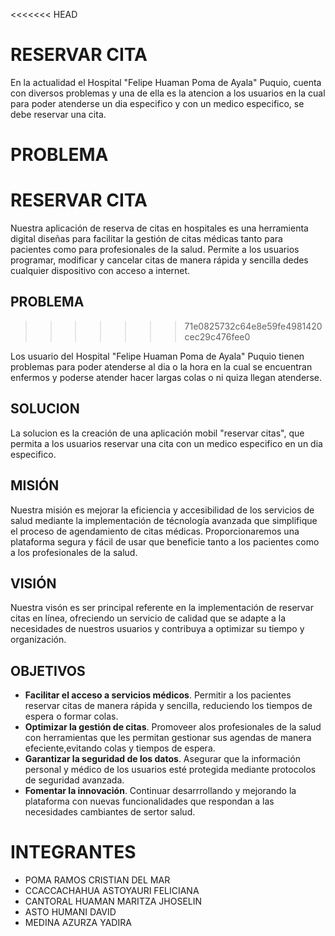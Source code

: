 <<<<<<< HEAD
# RESERVAR CITA

En la actualidad el Hospital "Felipe Huaman Poma de Ayala" Puquio, cuenta con diversos problemas y una de ella es la atencion a los usuarios en la cual para poder atenderse un dia especifico y con un medico especifico, se debe reservar una cita.

PROBLEMA
=======
# RESERVAR CITA 
Nuestra aplicación  de reserva de citas en hospitales es una herramienta digital diseñas para facilitar la gestión de citas médicas tanto para pacientes como para profesionales de la salud. Permite a los usuarios programar, modificar y cancelar citas de manera rápida y sencilla dedes cualquier dispositivo con acceso a internet. 
## PROBLEMA
>>>>>>> 71e0825732c64e8e59fe4981420cec29c476fee0

Los usuario del Hospital "Felipe Huaman Poma de Ayala" Puquio tienen problemas para poder atenderse al dia o la hora en la cual se encuentran enfermos y poderse atender hacer largas colas o ni quiza llegan atenderse.

## SOLUCION

La solucion es la creación de una aplicación mobil "reservar citas", que permita a los usuarios reservar una cita con un medico especifico en un dia especifico.

## MISIÓN
Nuestra misión es mejorar la eficiencia y accesibilidad de los servicios de salud mediante la implementación de técnología avanzada que simplifique el proceso de agendamiento de citas médicas. Proporcionaremos una plataforma segura y fácil de usar que beneficie tanto a los pacientes como a los profesionales de la salud. 
## VISIÓN
Nuestra visón es ser principal referente en la implementación de reservar citas en línea, ofreciendo un servicio de calidad que se adapte a la necesidades de nuestros usuarios y contribuya a optimizar su tiempo y organización.

## OBJETIVOS
* **Facilitar el acceso a servicios médicos**.
Permitir a los pacientes reservar citas de manera rápida y sencilla, reduciendo los tiempos de espera o formar colas.
* **Optimizar la gestión de citas**.
Promoveer alos profesionales de la salud con herramientas que les permitan gestionar sus agendas de manera efeciente,evitando colas y tiempos de espera.
* **Garantizar la seguridad de los datos**.
Asegurar que la información personal y médico de los usuarios esté protegida mediante protocolos de seguridad avanzada.
* **Fomentar la innovación**.
Continuar desarrrollando y mejorando la plataforma con nuevas funcionalidades que respondan a las necesidades cambiantes de sertor salud.




# INTEGRANTES

- POMA RAMOS CRISTIAN  DEL MAR
- CCACCACHAHUA ASTOYAURI FELICIANA
- CANTORAL HUAMAN MARITZA JHOSELIN
- ASTO HUMANI DAVID
- MEDINA AZURZA YADIRA
  
